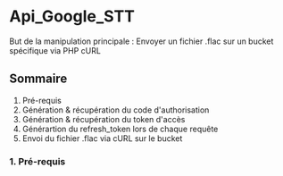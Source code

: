 # Api_Google_STT
But de la manipulation principale : Envoyer un fichier .flac sur un bucket spécifique via PHP cURL

## Sommaire
1. Pré-requis
2. Génération & récupération du code d'authorisation
3. Génération & récupération du token d'accès
4. Générartion du refresh_token lors de chaque requête
5. Envoi du fichier .flac via cURL sur le bucket

### 1. Pré-requis




